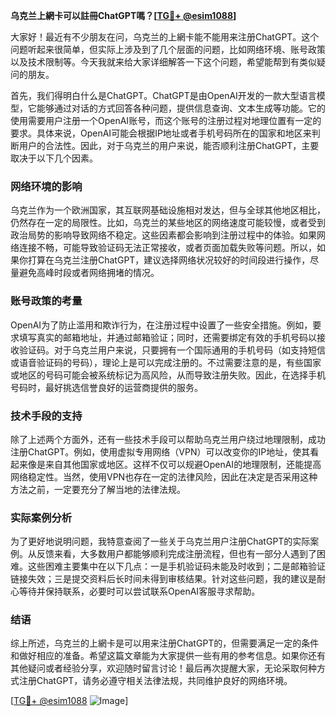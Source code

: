 **乌克兰上網卡可以註冊ChatGPT嗎？[[TG💪+ @esim1088](https://t.me/s/esim1088)]**

大家好！最近有不少朋友在问，乌克兰的上網卡能不能用来注册ChatGPT。这个问题听起来很简单，但实际上涉及到了几个层面的问题，比如网络环境、账号政策以及技术限制等。今天我就来给大家详细解答一下这个问题，希望能帮到有类似疑问的朋友。

首先，我们得明白什么是ChatGPT。ChatGPT是由OpenAI开发的一款大型语言模型，它能够通过对话的方式回答各种问题，提供信息查询、文本生成等功能。它的使用需要用户注册一个OpenAI账号，而这个账号的注册过程对地理位置有一定的要求。具体来说，OpenAI可能会根据IP地址或者手机号码所在的国家和地区来判断用户的合法性。因此，对于乌克兰的用户来说，能否顺利注册ChatGPT，主要取决于以下几个因素。

### 网络环境的影响

乌克兰作为一个欧洲国家，其互联网基础设施相对发达，但与全球其他地区相比，仍然存在一定的局限性。比如，乌克兰的某些地区的网络速度可能较慢，或者受到政治局势的影响导致网络不稳定。这些因素都会影响到注册过程中的体验。如果网络连接不畅，可能导致验证码无法正常接收，或者页面加载失败等问题。所以，如果你打算在乌克兰注册ChatGPT，建议选择网络状况较好的时间段进行操作，尽量避免高峰时段或者网络拥堵的情况。

### 账号政策的考量

OpenAI为了防止滥用和欺诈行为，在注册过程中设置了一些安全措施。例如，要求填写真实的邮箱地址，并通过邮箱验证；同时，还需要绑定有效的手机号码以接收验证码。对于乌克兰用户来说，只要拥有一个国际通用的手机号码（如支持短信或语音验证码的号码），理论上是可以完成注册的。不过需要注意的是，有些国家或地区的号码可能会被系统标记为高风险，从而导致注册失败。因此，在选择手机号码时，最好挑选信誉良好的运营商提供的服务。

### 技术手段的支持

除了上述两个方面外，还有一些技术手段可以帮助乌克兰用户绕过地理限制，成功注册ChatGPT。例如，使用虚拟专用网络（VPN）可以改变你的IP地址，使其看起来像是来自其他国家或地区。这样不仅可以规避OpenAI的地理限制，还能提高网络稳定性。当然，使用VPN也存在一定的法律风险，因此在决定是否采用这种方法之前，一定要充分了解当地的法律法规。

### 实际案例分析

为了更好地说明问题，我特意查阅了一些关于乌克兰用户注册ChatGPT的实际案例。从反馈来看，大多数用户都能够顺利完成注册流程，但也有一部分人遇到了困难。这些困难主要集中在以下几点：一是手机验证码未能及时收到；二是邮箱验证链接失效；三是提交资料后长时间未得到审核结果。针对这些问题，我的建议是耐心等待并保持联系，必要时可以尝试联系OpenAI客服寻求帮助。

### 结语

综上所述，乌克兰的上網卡是可以用来注册ChatGPT的，但需要满足一定的条件和做好相应的准备。希望这篇文章能为大家提供一些有用的参考信息。如果你还有其他疑问或者经验分享，欢迎随时留言讨论！最后再次提醒大家，无论采取何种方式注册ChatGPT，请务必遵守相关法律法规，共同维护良好的网络环境。

[[TG💪+ @esim1088](https://t.me/s/esim1088) ![Image](https://i.postimg.cc/4NQfJmqS/Snipaste-2025-05-13-00-14-12.png)]